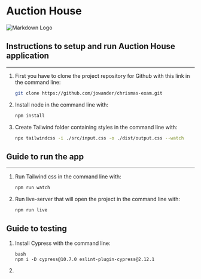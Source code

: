 # Auction House
![Markdown Logo](https://markdown-here.com/img/icon256.png)

## Instructions to setup and run Auction House application 
---
1. First you have to clone the project repository for Github with this link in the command line:

    ```bash
    git clone https://github.com/jowander/chrismas-exam.git
    ``` 

2. Install node in the command line with:

    ```bash
    npm install
    ```

3. Create Tailwind folder containing styles in the command line with:

    ```bash
    npx tailwindcss -i ./src/input.css -o ./dist/output.css --watch
    ```


## Guide to run the app
---
1. Run Tailwind css in the command line with:

    ```bash
    npm run watch
    ```

2. Run live-server that will open the project in the command line with:

    ```bash
    npm run live
    ```

## Guide to testing

1. Install Cypress with the command line:

    ```
    bash
    npm i -D cypress@10.7.0 eslint-plugin-cypress@2.12.1
    ```

2. 